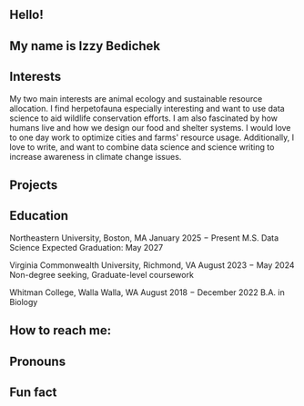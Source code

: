 ## Hello!

## My name is Izzy Bedichek

## Interests
My two main interests are animal ecology and sustainable resource allocation. I find herpetofauna especially interesting and want to use data science to aid wildlife conservation efforts. 
I am also fascinated by how humans live and how we design our food and shelter systems. I would love to one day work to optimize cities and farms' resource usage. Additionally, I love to write, and want to combine data science and science writing to increase awareness in climate change issues.

## Projects
## Education
Northeastern University, Boston, MA 	        					 January 2025 − Present
M.S. Data Science   						            Expected Graduation: May 2027


Virginia Commonwealth University, Richmond, VA		 	      August 2023 − May 2024
Non-degree seeking, Graduate-level coursework


Whitman College, Walla Walla, WA					                August 2018 − December 2022
B.A. in Biology								    
    

## How to reach me:
## Pronouns
## Fun fact



<!--
**IzzyBedic/IzzyBedic** is a ✨ _special_ ✨ repository because its `README.md` (this file) appears on your GitHub profile.
